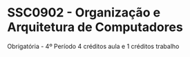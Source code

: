 # SSC0902 - Organização e Arquitetura de Computadores
Obrigatória - 4º Período
4 créditos aula e 1 créditos trabalho
